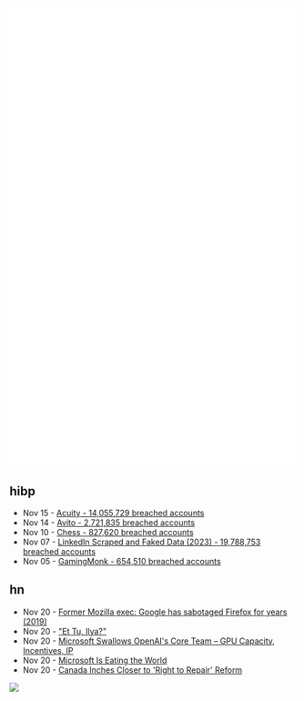 ![Metrics](https://raw.githubusercontent.com/phixion/phixion/master/metrics.svg)

## hibp

<!--
for https://github.com/phixion/phixion/blob/main/.github/workflows/feeds.yml
-->
<!--START_SECTION:haveibeenpwnd-->
- Nov 15 - [Acuity - 14,055,729 breached accounts](https://haveibeenpwned.com/PwnedWebsites#Acuity)
- Nov 14 - [Avito - 2,721,835 breached accounts](https://haveibeenpwned.com/PwnedWebsites#Avito)
- Nov 10 - [Chess - 827,620 breached accounts](https://haveibeenpwned.com/PwnedWebsites#Chess)
- Nov 07 - [LinkedIn Scraped and Faked Data (2023) - 19,788,753 breached accounts](https://haveibeenpwned.com/PwnedWebsites#LinkedInScrape2023)
- Nov 05 - [GamingMonk - 654,510 breached accounts](https://haveibeenpwned.com/PwnedWebsites#GamingMonk)
<!--END_SECTION:haveibeenpwnd-->

## hn

<!--
for https://github.com/phixion/phixion/blob/main/.github/workflows/feeds.yml
-->
<!--START_SECTION:hn-->
- Nov 20 - [Former Mozilla exec: Google has sabotaged Firefox for years (2019)](https://www.zdnet.com/article/former-mozilla-exec-google-has-sabotaged-firefox-for-years/)
- Nov 20 - ["Et Tu, Ilya?"](https://techarena.substack.com/p/et-tu-ilya)
- Nov 20 - [Microsoft Swallows OpenAI's Core Team – GPU Capacity, Incentives, IP](https://www.semianalysis.com/p/microsoft-swallows-openais-core-team)
- Nov 20 - [Microsoft Is Eating the World](https://aisupremacy.substack.com/p/microsoft-is-eating-the-world)
- Nov 20 - [Canada Inches Closer to 'Right to Repair' Reform](https://www.techdirt.com/2023/11/20/canada-inches-closer-to-right-to-repair-reform/)
<!--END_SECTION:hn-->

<!--
for https://yhype.me
-->
![](https://hit.yhype.me/github/profile?user_id=13013670)
